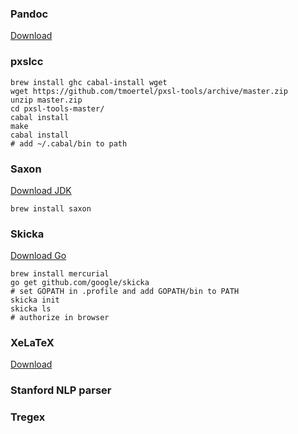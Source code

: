 ### Pandoc
[Download](https://github.com/jgm/pandoc/releases)

### pxslcc

```
brew install ghc cabal-install wget
wget https://github.com/tmoertel/pxsl-tools/archive/master.zip
unzip master.zip 
cd pxsl-tools-master/
cabal install
make
cabal install
# add ~/.cabal/bin to path
```

### Saxon
[Download JDK](http://www.oracle.com/technetwork/java/javase/downloads/jdk8-downloads-2133151.html)

```
brew install saxon
```

### Skicka
[Download Go](https://golang.org/dl/)

```
brew install mercurial
go get github.com/google/skicka
# set GOPATH in .profile and add GOPATH/bin to PATH
skicka init
skicka ls
# authorize in browser
```

### XeLaTeX
[Download](https://tug.org/mactex/)

### Stanford NLP parser
### Tregex
